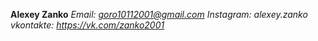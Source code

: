 **Alexey Zanko**
*Email: goro10112001@gmail.com*
*Instagram: alexey.zanko*
*vkontakte: https://vk.com/zanko2001*
